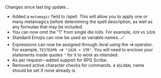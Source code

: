 Changes since last big update...
  - Added a `metamagic` field to /spell. This will allow you to apply one or many metamagics before determining the spell description, as well as any formulae that may be included.
  - You can now omit the "1" from single die rolls. For example, `d20` vs `1d20`.
  - Standard Emojis can now be used as variable names. 🪄
  - Expressions can now be assigned through /eval using the `+#` operator. For example, `TESTEXPR +# "1d20 + STR"`. You will need to enclose your statements inside quotes `"` for it to work as intended.
  - As per request—added support for RPG Scribe.
  - Removed active character checks for commands. a `$GLOBAL` name should be set if none already is.

